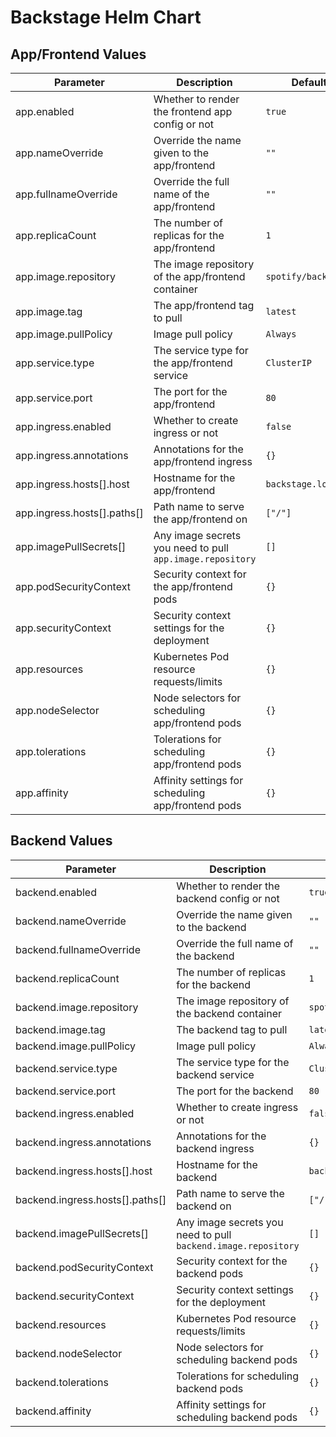 # Backstage Helm Chart

## App/Frontend Values

| Parameter | Description | Default |
| --------------------------- | --------------------------------------------------------- | ------------------- |
| app.enabled | Whether to render the frontend app config or not | `true` |
| app.nameOverride | Override the name given to the app/frontend | `""` |
| app.fullnameOverride | Override the full name of the app/frontend | `""` |
| app.replicaCount | The number of replicas for the app/frontend | `1` |
| app.image.repository | The image repository of the app/frontend container | `spotify/backstage` |
| app.image.tag | The app/frontend tag to pull | `latest` |
| app.image.pullPolicy | Image pull policy | `Always` |
| app.service.type | The service type for the app/frontend service | `ClusterIP` |
| app.service.port | The port for the app/frontend | `80` |
| app.ingress.enabled | Whether to create ingress or not | `false` |
| app.ingress.annotations | Annotations for the app/frontend ingress | `{}` |
| app.ingress.hosts[].host | Hostname for the app/frontend | `backstage.local` |
| app.ingress.hosts[].paths[] | Path name to serve the app/frontend on | `["/"]` |
| app.imagePullSecrets[] | Any image secrets you need to pull `app.image.repository` | `[]` |
| app.podSecurityContext | Security context for the app/frontend pods | `{}` |
| app.securityContext | Security context settings for the deployment | `{}` |
| app.resources | Kubernetes Pod resource requests/limits | `{}` |
| app.nodeSelector | Node selectors for scheduling app/frontend pods | `{}` |
| app.tolerations | Tolerations for scheduling app/frontend pods | `{}` |
| app.affinity | Affinity settings for scheduling app/frontend pods | `{}` |

## Backend Values

| Parameter | Description | Default |
| ------------------------------- | ------------------------------------------------------------- | ------------------- |
| backend.enabled | Whether to render the backend config or not | `true` |
| backend.nameOverride | Override the name given to the backend | `""` |
| backend.fullnameOverride | Override the full name of the backend | `""` |
| backend.replicaCount | The number of replicas for the backend | `1` |
| backend.image.repository | The image repository of the backend container | `spotify/backstage` |
| backend.image.tag | The backend tag to pull | `latest` |
| backend.image.pullPolicy | Image pull policy | `Always` |
| backend.service.type | The service type for the backend service | `ClusterIP` |
| backend.service.port | The port for the backend | `80` |
| backend.ingress.enabled | Whether to create ingress or not | `false` |
| backend.ingress.annotations | Annotations for the backend ingress | `{}` |
| backend.ingress.hosts[].host | Hostname for the backend | `backstage.local` |
| backend.ingress.hosts[].paths[] | Path name to serve the backend on | `["/"]` |
| backend.imagePullSecrets[] | Any image secrets you need to pull `backend.image.repository` | `[]` |
| backend.podSecurityContext | Security context for the backend pods | `{}` |
| backend.securityContext | Security context settings for the deployment | `{}` |
| backend.resources | Kubernetes Pod resource requests/limits | `{}` |
| backend.nodeSelector | Node selectors for scheduling backend pods | `{}` |
| backend.tolerations | Tolerations for scheduling backend pods | `{}` |
| backend.affinity | Affinity settings for scheduling backend pods | `{}` |
